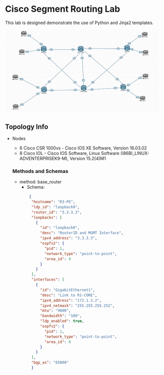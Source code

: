 # Cisco Segment Routing Lab

This lab is designed demonstrate the use of Python and Jinja2 templates. 

![alt text](./Capture.PNG)

## Topology Info
- Nodes
    - 6 Cisco CSR 1000vs - Cisco IOS XE Software, Version 16.03.02
    - 8 Cisco IOL  - Cisco IOS Software, Linux Software (I86BI_LINUX-ADVENTERPRISEK9-M), Version 15.2(4)M1
    
    ### Methods and Schemas
    - method: base_router
        - Schema:
            ```json
             {
              "hostname": "R3-PE",
              "ldp_id": "loopback0",
              "router_id": "3.3.3.3",
              "loopbacks": [
                {
                  "id": "loopback0",
                  "desc": "RouterID and MGMT Interface",
                  "ipv4_address": "3.3.3.3",
                  "ospfv2": {
                    "pid": 1,
                    "network_type": "point-to-point",
                    "area_id": 0
                  }
                }
              ],
              "interfaces": [
                {
                  "id": "GigabitEthernet1",
                  "desc": "Link to R1-CORE",
                  "ipv4_address": "172.1.3.2",
                  "ipv4_netmask": "255.255.255.252",
                  "mtu": "9000",
                  "bandwidth": "100",
                  "ldp_enabled": true,
                  "ospfv2": {
                    "pid": 1,
                    "network_type": "point-to-point",
                    "area_id": 0
                  }
                }
              ],
              "bgp_as": "65000"
              }

            ```
